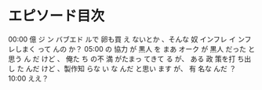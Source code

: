# エピソード目次

00:00 億 ジ ン バブエド ルで 卵も買 え ないとか 、そんな 奴 インフレ イ ンフ レしまく って んの か？
05:00 の 協力 が 黒人 を まあ オーク が 黒人 だった と 思う ん だ けど 、 俺た ち の不 満 がたまっ てきて る が、 ある 政 策を打 ち出 し た んだ けど 、製作知 らな い な んだ と思い ます が、 有 名な んだ ？
10:00  ええ？